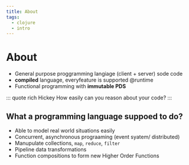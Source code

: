 ```yaml
---
title: About
tags:
  - clojure
  - intro
---
```


# About

<TagLinks />

- General purpose proggramming langiage (client + server) sode code
- **compiled** language, everyfeature is supported @runtime
- Functional programming with **immutable PDS**

::: quote rich Hickey
How easily can you reason about your code?
:::

## What a programming language suppoed to do?

- Able to model real world situations easily
- Concurrent, asynchronous prograaming (event syatem/ distributed)
- Manupulate collections, `map`, `reduce`, `filter`
- Pipeline data transformations
- Function compositions to form new Higher Order Functions

<Footer />
